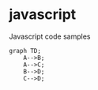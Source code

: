 # javascript

Javascript code samples

```mermaid
graph TD;
    A-->B;
    A-->C;
    B-->D;
    C-->D;
```

